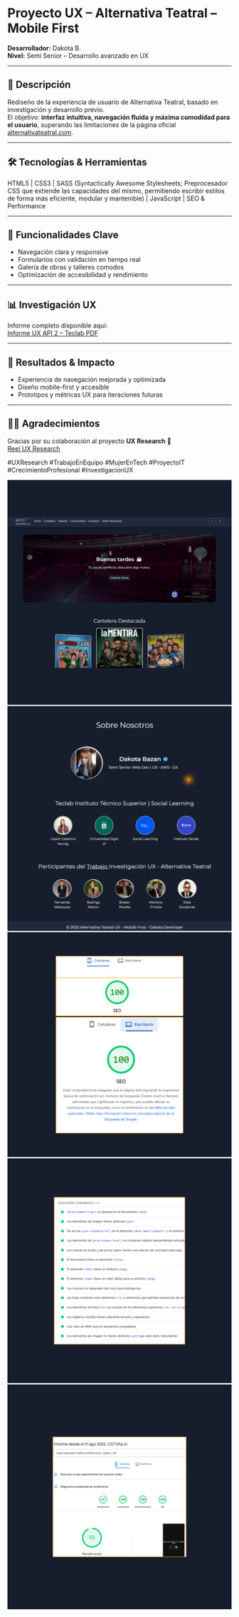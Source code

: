 # Proyecto UX – Alternativa Teatral – Mobile First

**Desarrollador:** Dakota B.  
**Nivel:** Semi Senior – Desarrollo avanzado en UX  

---

## 🎯 Descripción

Rediseño de la experiencia de usuario de Alternativa Teatral, basado en investigación y desarrollo previo.  
El objetivo: **interfaz intuitiva, navegación fluida y máxima comodidad para el usuario**, superando las limitaciones de la página oficial [alternativateatral.com](https://www.alternativateatral.com/).

---

## 🛠 Tecnologías & Herramientas

HTML5 | CSS3 | SASS (Syntactically Awesome Stylesheets; Preprocesador CSS que extiende las capacidades del mismo, permitiendo escribir estilos de forma más eficiente, modular y mantenible) | JavaScript | SEO & Performance  

---

## 🚀 Funcionalidades Clave

- Navegación clara y responsive  
- Formularios con validación en tiempo real  
- Galería de obras y talleres comodos
- Optimización de accesibilidad y rendimiento  

---

## 📊 Investigación UX

Informe completo disponible aquí:  
[Informe UX API 2 – Teclab PDF](https://github.com/DakotaB75/Teclab_Tecnicatura_Sup_Programacion_Tareas/blob/d02f06ba516fdea5c80f29fe70e9c6fca4e7c6fc/Teclab%20-%20Tecnicatura%20Sup.%20en%20Programacion/experiencia%20de%20usuarios%20-%20Tareas/EXP%20Usuario%20API%202%20-%20Teclab.pdf)

---

## 🌟 Resultados & Impacto

- Experiencia de navegación mejorada y optimizada  
- Diseño mobile-first y accesible  
- Prototipos y métricas UX para iteraciones futuras  

---

## 🤝🏻 Agradecimientos

Gracias por su colaboración al proyecto **UX Research** 💜  
[Reel UX Research](https://www.instagram.com/reel/DLvpty8JyJ3/?igsh=NHV0OXJjMDh6NXdi)  

#UXResearch #TrabajoEnEquipo #MujerEnTech #ProyectoIT #CrecimientoProfesional #InvestigacionUX

![Inicio](imagenes_repo/2.png)
![Nosotros](imagenes_repo/1.png)
![SEO](imagenes_repo/3.png)
![Auditorias_Aprobadas](imagenes_repo/4.png)
![Informe_de_rendimiento](imagenes_repo/5.png)
